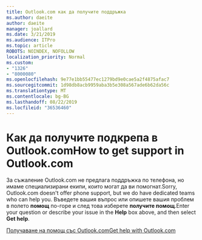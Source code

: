 ```yaml
---
title: Outlook.com как да получите поддръжка
ms.author: daeite
author: daeite
manager: joallard
ms.date: 3/21/2019
ms.audience: ITPro
ms.topic: article
ROBOTS: NOINDEX, NOFOLLOW
localization_priority: Normal
ms.custom:
- "1326"
- "8000080"
ms.openlocfilehash: 9e77e1bb55477ec1279bd9e0cae5a2f4875afac7
ms.sourcegitcommit: 1d98db8acb9959aba3b5e308a567ade6b62da56c
ms.translationtype: MT
ms.contentlocale: bg-BG
ms.lasthandoff: 08/22/2019
ms.locfileid: "36536460"
---
```

# <a name="how-to-get-support-in-outlookcom"></a><span data-ttu-id="a2ba9-102">Как да получите подкрепа в Outlook.com</span><span class="sxs-lookup"><span data-stu-id="a2ba9-102">How to get support in Outlook.com</span></span>

<span data-ttu-id="a2ba9-103">За съжаление Outlook.com не предлага поддръжка по телефона, но имаме специализирани екипи, които могат да ви помогнат.</span><span class="sxs-lookup"><span data-stu-id="a2ba9-103">Sorry, Outlook.com doesn't offer phone support, but we do have dedicated teams who can help you.</span></span>
<span data-ttu-id="a2ba9-104">Въведете вашия въпрос или опишете вашия проблем в полето **помощ** по-горе и след това изберете **получите помощ**.</span><span class="sxs-lookup"><span data-stu-id="a2ba9-104">Enter your question or describe your issue in the **Help** box above, and then select **Get help**.</span></span>

[<span data-ttu-id="a2ba9-105">Получаване на помощ със Outlook.com</span><span class="sxs-lookup"><span data-stu-id="a2ba9-105">Get help with Outlook.com</span></span>](https://support.office.com/article/40676ad0-c831-45ac-a023-5be633be798d?wt.mc_id=Office_Outlook_com_Alchemy)
